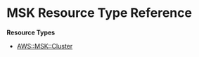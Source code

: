 # MSK Resource Type Reference<a name="AWS_MSK"></a>

**Resource Types**
+ [AWS::MSK::Cluster](aws-resource-msk-cluster.md)
